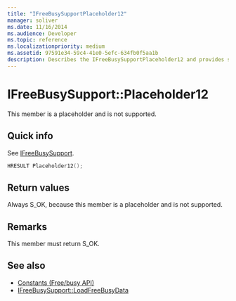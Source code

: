```yaml
---
title: "IFreeBusySupportPlaceholder12"
manager: soliver
ms.date: 11/16/2014
ms.audience: Developer
ms.topic: reference
ms.localizationpriority: medium
ms.assetid: 97591e34-59c4-41e0-5efc-634fb0f5aa1b
description: Describes the IFreeBusySupportPlaceholder12 and provides syntax, return value, and additional remarks. This member is a placeholder and is not supported.
---
```


# IFreeBusySupport::Placeholder12

This member is a placeholder and is not supported.
  
## Quick info

See [IFreeBusySupport](ifreebusysupport.md).
  
```cpp
HRESULT Placeholder12();
```

## Return values

Always S_OK, because this member is a placeholder and is not supported.
  
## Remarks

This member must return S_OK.
  
## See also

- [Constants (Free/busy API)](constants-free-busy-api.md)
- [IFreeBusySupport::LoadFreeBusyData](ifreebusysupport-loadfreebusydata.md)

